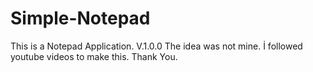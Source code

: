 # Simple-Notepad
This is a Notepad Application. V.1.0.0
The idea was not mine. 
İ followed youtube videos to make this. 
Thank You.
